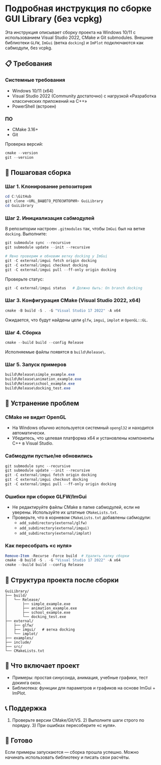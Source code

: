 # Подробная инструкция по сборке GUI Library (без vcpkg)

Эта инструкция описывает сборку проекта на Windows 10/11 с использованием Visual Studio 2022, CMake и Git submodules. Внешние библиотеки `GLFW`, `ImGui` (ветка `docking`) и `ImPlot` подключаются как сабмодули, без vcpkg.

## 📋 Требования

### Системные требования
- Windows 10/11 (x64)
- Visual Studio 2022 (Community достаточно) с нагрузкой «Разработка классических приложений на C++»
- PowerShell (встроен)

### ПО
- CMake 3.16+
- Git

Проверка версий:

```powershell
cmake --version
git --version
```

## 🚀 Пошаговая сборка

### Шаг 1. Клонирование репозитория

```powershell
cd C:\GitHub
git clone <URL_ВАШЕГО_РЕПОЗИТОРИЯ> GuiLibrary
cd GuiLibrary
```

### Шаг 2. Инициализация сабмодулей

В репозитории настроен `.gitmodules` так, чтобы `ImGui` был на ветке `docking`. Выполните:

```powershell
git submodule sync --recursive
git submodule update --init --recursive

# Явно проверим и обновим ветку docking у ImGui
git -C external/imgui fetch origin docking
git -C external/imgui checkout docking
git -C external/imgui pull --ff-only origin docking
```

Проверьте статус:

```powershell
git -C external/imgui status   # Должно быть: On branch docking
```

### Шаг 3. Конфигурация CMake (Visual Studio 2022, x64)

```powershell
cmake -B build -S . -G "Visual Studio 17 2022" -A x64
```

Ожидается, что будут найдены цели `glfw`, `imgui`, `implot` и `OpenGL::GL`.

### Шаг 4. Сборка

```powershell
cmake --build build --config Release
```

Исполняемые файлы появятся в `build\Release\`.

### Шаг 5. Запуск примеров

```powershell
build\Release\simple_example.exe
build\Release\animation_example.exe
build\Release\school_example.exe
build\Release\docking_test.exe
```

## 🔧 Устранение проблем

### CMake не видит OpenGL
- На Windows обычно используется системный `opengl32` и находится автоматически.
- Убедитесь, что целевая платформа x64 и установлены компоненты C++ в Visual Studio.

### Сабмодули пустые/не обновились
```powershell
git submodule sync --recursive
git submodule update --init --recursive
git -C external/imgui fetch origin docking
git -C external/imgui checkout docking
git -C external/imgui pull --ff-only origin docking
```

### Ошибки при сборке GLFW/ImGui
- Не редактируйте файлы CMake в папке сабмодулей, если не уверены. Используйте их штатные `CMakeLists.txt`.
- Проверьте, что в корневом `CMakeLists.txt` добавлены сабмодули:
  - `add_subdirectory(external/glfw)`
  - `add_subdirectory(external/imgui)`
  - `add_subdirectory(external/implot)`

### Как пересобрать «с нуля»
```powershell
Remove-Item -Recurse -Force build  # Удалить папку сборки
cmake -B build -S . -G "Visual Studio 17 2022" -A x64
cmake --build build --config Release
```

## 📁 Структура проекта после сборки

```
GuiLibrary/
├── build/
│   └── Release/
│       ├── simple_example.exe
│       ├── animation_example.exe
│       ├── school_example.exe
│       └── docking_test.exe
├── external/
│   ├── glfw/
│   ├── imgui/   # ветка docking
│   └── implot/
├── examples/
├── include/
├── src/
└── CMakeLists.txt
```

## 🎯 Что включает проект
- Примеры: простая синусоида, анимация, учебные графики, тест докинга окон.
- Библиотека: функции для параметров и графиков на основе ImGui + ImPlot.

## 📞 Поддержка
1) Проверьте версии CMake/Git/VS. 2) Выполните шаги строго по порядку. 3) При ошибках пересоберите «с нуля».

## 🎉 Готово
Если примеры запускаются — сборка прошла успешно. Можно начинать использовать библиотеку и писать свои расчёты.
